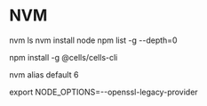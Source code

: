 # NVM

nvm ls
nvm install node
npm list -g --depth=0


npm install -g @cells/cells-cli

nvm alias default 6


export NODE_OPTIONS=--openssl-legacy-provider
